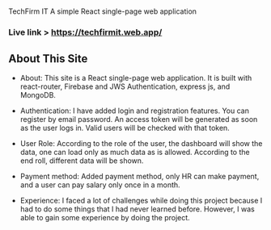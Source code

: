 #

TechFirm IT
A simple React single-page web application

### Live link > https://techfirmit.web.app/

## About This Site

- About: This site is a React single-page web application. It is built with react-router, Firebase and JWS Authentication, express js, and MongoDB.

- Authentication: I have added login and registration features. You can register by email password. An access token will be generated as soon as the user logs in. Valid users will be checked with that token.

- User Role: According to the role of the user, the dashboard will show the data, one can load only as much data as is allowed. According to the end roll, different data will be shown.

- Payment method: Added payment method, only HR can make payment, and a user can pay salary only once in a month.

- Experience: I faced a lot of challenges while doing this project because I had to do some things that I had never learned before. However, I was able to gain some experience by doing the project.
